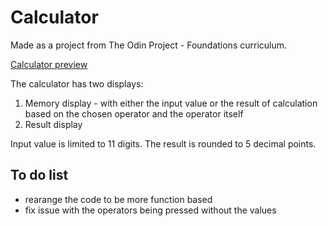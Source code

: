 # Calculator

Made as a project from The Odin Project - Foundations curriculum.

[Calculator preview](https://veejaypl.github.io/odin-calculator/)

The calculator has two displays:

1. Memory display - with either the input value or the result of calculation based on the chosen operator and the operator itself
2. Result display

Input value is limited to 11 digits. The result is rounded to 5 decimal points.

## To do list

- rearange the code to be more function based
- fix issue with the operators being pressed without the values
